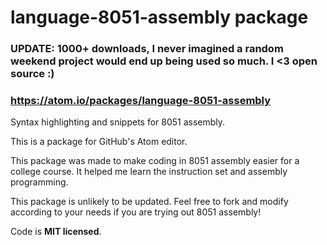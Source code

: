 # language-8051-assembly package

### UPDATE: 1000+ downloads, I never imagined a random weekend project would end up being used so much. I <3 open source :)
### https://atom.io/packages/language-8051-assembly

Syntax highlighting and snippets for 8051 assembly.

This is a package for GitHub's Atom editor.

This package was made to make coding in 8051 assembly easier for
a college course. It helped me learn the instruction set and assembly programming.

This package is unlikely to be updated.
Feel free to fork and modify according to your needs if you are trying out 8051 assembly!

Code is **MIT licensed**.
